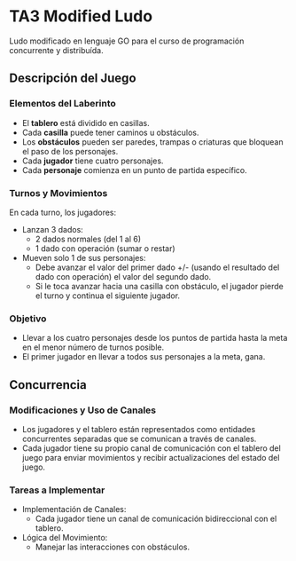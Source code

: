 # TA3 Modified Ludo
Ludo modificado en lenguaje GO para el curso de programación concurrente y distribuída.

## Descripción del Juego
### Elementos del Laberinto
* El **tablero** está dividido en casillas.
* Cada **casilla** puede tener caminos u obstáculos.
* Los **obstáculos** pueden ser paredes, trampas o criaturas que bloquean el paso de los personajes.
* Cada **jugador** tiene cuatro personajes.
* Cada **personaje** comienza en un punto de partida específico.
### Turnos y Movimientos
En cada turno, los jugadores:
* Lanzan 3 dados:
  * 2 dados normales (del 1 al 6)
  * 1 dado con operación (sumar o restar)
* Mueven solo 1 de sus personajes:
  * Debe avanzar el valor del primer dado +/- (usando el resultado del dado con operación) el valor del segundo dado.
  * Si le toca avanzar hacia una casilla con obstáculo, el jugador pierde el turno y continua el siguiente jugador.
### Objetivo
* Llevar a los cuatro personajes desde los puntos de partida hasta la meta en el menor número de turnos posible.
* El primer jugador en llevar a todos sus personajes a la meta, gana. 

## Concurrencia
### Modificaciones y Uso de Canales
* Los jugadores y el tablero están representados como entidades concurrentes separadas que se comunican a través de canales.
* Cada jugador tiene su propio canal de comunicación con el tablero del juego para enviar movimientos y recibir actualizaciones del estado del juego. 
### Tareas a Implementar
* Implementación de Canales:
  * Cada jugador tiene un canal de comunicación bidireccional con el tablero.
* Lógica del Movimiento:
  * Manejar las interacciones con obstáculos.
